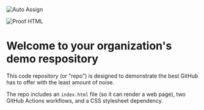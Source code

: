 ![Auto Assign](https://github.com/Rabbyefty007/demo-repository/actions/workflows/auto-assign.yml/badge.svg)

![Proof HTML](https://github.com/Rabbyefty007/demo-repository/actions/workflows/proof-html.yml/badge.svg)

# Welcome to your organization's demo respository
This code repository (or "repo") is designed to demonstrate the best GitHub has to offer with the least amount of noise.

The repo includes an `index.html` file (so it can render a web page), two GitHub Actions workflows, and a CSS stylesheet dependency.
